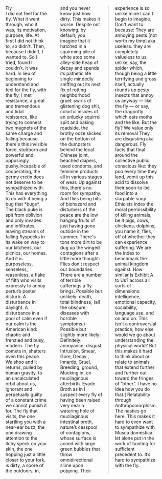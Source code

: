 
<style>
    body .main-container {
        max-width: 800px;
    }
</style>

<style> 
.newspaper {
   xborder:1px black solid;
   padding: 15px;
   -webkit-column-count: 3; /* Chrome, Safari, Opera */
   -moz-column-count: 3; /* Firefox */
   column-count: 3;
   -webkit-column-gap: 40px; /* Chrome, Safari, Opera */
   -moz-column-gap: 40px; /* Firefox */
   column-gap: 40px;
   -webkit-column-rule: 1px solid lightgrey; /* Chrome, Safari, Opera */
   -moz-column-rule: 1px solid lightgrey; /* Firefox */
   column-rule: 1px solid lightgrey;
}
</style>
  
<p class="newspaper">
<span class="w3-large">Fly</span><br> I did not feel for the fly. What it went through, who it was, its motivation, purpose, life. At first I did not think to, so didn't. Then, because I didn't, I wanted to. So I tried, found I couldn't. It was hard. In lieu of beginning to understand and feel for the fly, with the fly, I met resistance, a great and tremendous and tidal resistance, like trying to connect two magnets of the same charge and failing because there's this invisible force, stubborn and powerful and opposingly pushy.Incapable of cooperating, the germy cretin does not deserve to be sympathized with. This has everything to do with it being a bug that *bugs*. The black puke is spit from oblivion and only invades and infiltrates, leaving streams of falling flyspecks in its wake on way to our kitchens, our picnics, our homes. And it is purposeless, senseless, reasonless, a flake of filth who visits expressly to annoy perturb pester disturb. A disturbance in daylight. A disturbance in a pool of calm even if our calm is the American kind: chaotic and frenzied and busy, modern. The fly comets in, shatters even this peace. We shoo and it returns, pulled by human gravity, to an uncalculated orbit about us, ignorant and perpetually guilty of a constant crime we cannot punish it for. The fly that visits, the one startling you with a near-ear buzz, the one drawing attention to the itchy speck on your skin, the one hopping just a little closer to your fork, is dirty, a spore of the outdoors, in, and you never know just how dirty. This makes it worse. Despite not knowing, by default, you imagine that it hatched in a squirming pile of white atop some alley-side heap of decay and spends its pathetic life single mindedly sniffing out its next fix of rotting neighborhood gruel: swirls of glistening dog shit, colorful insides of an unlucky squirrel spilt and baking roadside, the brothy ooze slicked on the bottom of the dumpsters behind the local Chinese joint, beached diapers, used condoms, and feminine products all in various stages of wear. Up against this, there's no room for sympathy. And flies being bits of biohazard and disturbers of the peace are the low hanging fruits of just having gone outside in the summer. There's tons more dirt to be dug up the winged contagions after a little more thought: Flies don’t respect our boundaries. There are a number of terrible sufferings a fly brings. Possible but unlikely: death, total blindness,  (all the obscure diseases with horrible symptoms.) Possible but slightly more likely:
Definitely: annoyance, disgust Intrusion, Smear, Gore, Decay , Innards, Gruel, Breeding, ground, Mucking in, on mucilaginous afterbirth. Evade. Broth as in I suspect every fly of having been raised very near a watering hole of mucilaginous intestinal broth, nature’s cesspool of contagions, whose surface is acned with large green bubbles that throw omnidirectional slime upon popping. Their experience is so unlike mine I can't begin to imagine. Don't want to because: They are annoying pests [not worth my time] aka useless. they are completely valueless to us, unlike, say, the spider which, though being a little terrifying and gross itself, actually rounds up pesty insects that annoy us anyway — like the fly — or say, the dragonfly which eats moths and the like. But the fly? We value only its removal They are disgusting aka dangerous. Fly facts that float around the collective public conscious like: they poo every time they land, vomit up this acid to dissolve their soon-to-be food into a slurpable soup. Ethicists index the moral permissibility of killing animals, be it pigs, cows, chickens, dolphins, you name it, flies, off of whether they can experience suffering. We are the index to benchmark the animal kingdom against. How similar is Exhibit A to Us? across all sorts of dimensions: intelligence, emotional capacity, sociability, language use, and on and on. This isn't a controversial practice; how else would we go about understanding the physical world? But this makes it hard to think about or relate to animals that extend further and further out toward the fringes of “other”. I have no idea how you do that.] Relatability through Anthropomorphism. The nasties go here. 
This makes it hard to even want to sympathize with Musca domestica, let alone put in the work of hunting for sufficient precedent to. It’s hard to sympathize with the fly.
</p>

